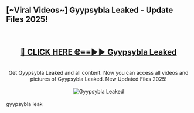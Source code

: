 <h2>[~Viral Videos~] Gyypsybla Leaked - Update Files 2025!</h2>
<br>
<div align="center">
<h2><a href="https://betterlinks.top/A2PfLJ" rel="nofollow">🔴 CLICK HERE 🌐==►► Gyypsybla Leaked</a></h2>
<br>
Get Gyypsybla Leaked and all content. Now you can access all videos and pictures of Gyypsybla Leaked. New Updated Files 2025!
<br>
<br>
<a href="https://betterlinks.top/A2PfLJ" rel="nofollow" data-target="animated-image.originalLink"><img src="https://i.ibb.co.com/WyWwxjT/player-gif2.gif" alt="Gyypsybla Leaked" style="max-width: 100%; display: inline-block;" data-target="animated-image.originalImage"></a>
</div>
<br>
gyypsybla leak